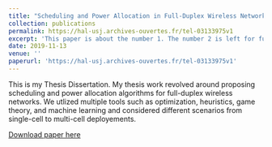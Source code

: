 ```yaml
---
title: "Scheduling and Power Allocation in Full-Duplex Wireless Networks"
collection: publications
permalink: https://hal-usj.archives-ouvertes.fr/tel-03133975v1
excerpt: 'This paper is about the number 1. The number 2 is left for future work.'
date: 2019-11-13
venue: ''
paperurl: 'https://hal-usj.archives-ouvertes.fr/tel-03133975v1'
---
```

This is my Thesis Dissertation. My thesis work revolved around proposing scheduling and power allocation algorithms for full-duplex wireless networks. We utlized multiple tools such as optimization, heuristics, game theory, and machine learning and considered different scenarios from single-cell to multi-cell deployements.

[Download paper here](http://academicpages.github.io/files/thesis.pdf)

